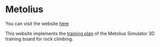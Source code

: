 # Metolius

You can visit the website [here](https://metolius-simulator-3d.netlify.com/)

This website implements the [training plan](https://www.metoliusclimbing.com/training_guide_3d_simulator.html) of the Metolius Simulator 3D training board for rock climbing.
